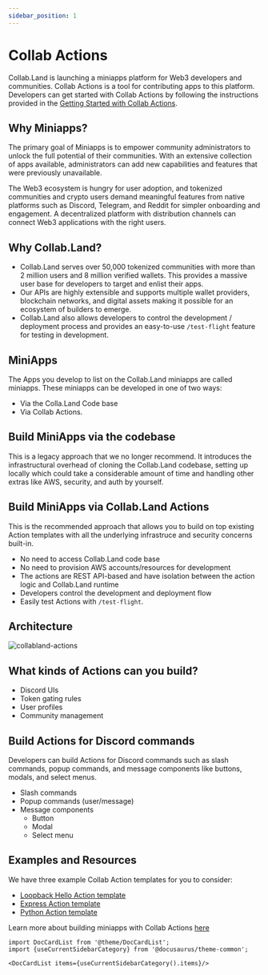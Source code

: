 ```yaml
---
sidebar_position: 1
---
```


# Collab Actions

Collab.Land is launching a miniapps platform for Web3 developers and communities. Collab Actions is a tool for contributing apps to this platform. Developers can get started with Collab Actions by following the instructions provided in the [Getting Started with Collab Actions](https://dev.collab.land/docs/upstream-integrations/collab-actions/getting-started).

## Why Miniapps?

The primary goal of Miniapps is to empower community administrators to unlock the full potential of their communities. With an extensive collection of apps available, administrators can add new capabilities and features that were previously unavailable.

The Web3 ecosystem is hungry for user adoption, and tokenized communities and crypto users demand meaningful features from native platforms such as Discord, Telegram, and Reddit for simpler onboarding and engagement. A decentralized platform with distribution channels can connect Web3 applications with the right users.

## Why Collab.Land?

- Collab.Land serves over 50,000 tokenized communities with more than 2 million users and 8 million verified wallets. This provides a massive user base for developers to target and enlist their apps.
- Our APIs are highly extensible and supports multiple wallet providers, blockchain networks, and digital assets making it possible for an ecosystem of builders to emerge.
- Collab.Land also allows developers to control the development / deployment process and provides an easy-to-use `/test-flight` feature for testing in development.

## MiniApps

The Apps you develop to list on the Collab.Land miniapps are called miniapps. These miniapps can be developed in one of two ways:

- Via the Colla.Land Code base
- Via Collab Actions.

## Build MiniApps via the codebase

This is a legacy approach that we no longer recommend. It introduces the infrastructural overhead of cloning the Collab.Land codebase, setting up locally which could take a considerable amount of time and handling other extras like AWS, security, and auth by yourself.

## Build MiniApps via Collab.Land Actions

This is the recommended approach that allows you to build on top existing Action templates with all the underlying infrastruce and security concerns built-in.

- No need to access Collab.Land code base
- No need to provision AWS accounts/resources for development
- The actions are REST API-based and have isolation between the action logic and Collab.Land runtime
- Developers control the development and deployment flow
- Easily test Actions with `/test-flight`.

## Architecture

![collabland-actions](../imgs/collabland-actions.png)

## What kinds of Actions can you build?

- Discord UIs
- Token gating rules
- User profiles
- Community management

## Build Actions for Discord commands

Developers can build Actions for Discord commands such as slash commands, popup commands, and message components like buttons, modals, and select menus.

- Slash commands
- Popup commands (user/message)
- Message components
  - Button
  - Modal
  - Select menu

## Examples and Resources

We have three example Collab Action templates for you to consider:

- [Loopback Hello Action template](https://github.com/abridged/collabland-hello-action)
- [Express Action template](https://github.com/abridged/collabland-action-express)
- [Python Action template](https://github.com/abridged/collabland-action-fastapi)

Learn more about building miniapps with Collab Actions [here](/docs/upstream-integrations/collab-actions/getting-started-with-collab-actions)

```mdx-code-block
import DocCardList from '@theme/DocCardList';
import {useCurrentSidebarCategory} from '@docusaurus/theme-common';

<DocCardList items={useCurrentSidebarCategory().items}/>
```
